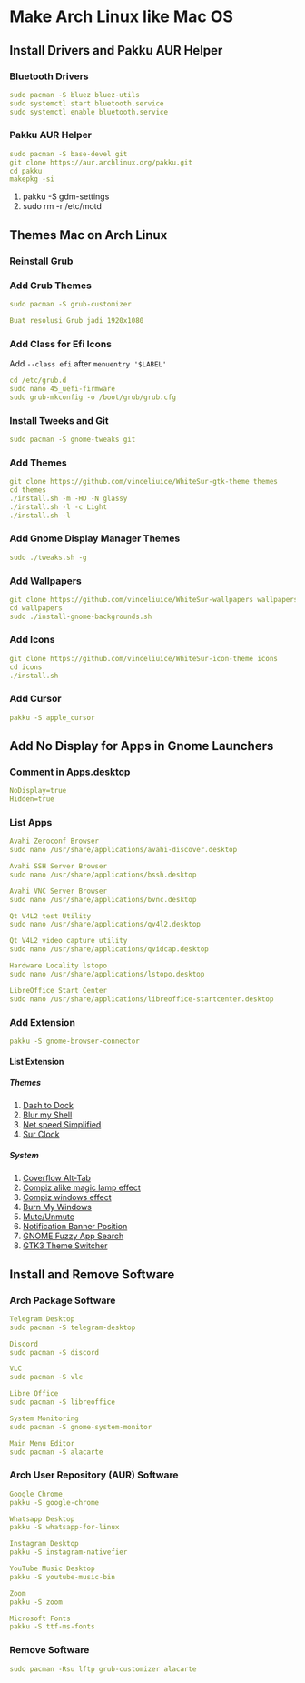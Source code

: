 # Make Arch Linux like Mac OS

## Install Drivers and Pakku AUR Helper

### Bluetooth Drivers
```yaml
sudo pacman -S bluez bluez-utils
sudo systemctl start bluetooth.service
sudo systemctl enable bluetooth.service
```

### Pakku AUR Helper
```yaml
sudo pacman -S base-devel git
git clone https://aur.archlinux.org/pakku.git
cd pakku
makepkg -si
```

1. pakku -S gdm-settings
2. sudo rm -r /etc/motd

## Themes Mac on Arch Linux


### Reinstall Grub

### Add Grub Themes
```yaml
sudo pacman -S grub-customizer

Buat resolusi Grub jadi 1920x1080

```
### Add Class for Efi Icons

Add `--class efi` after `menuentry '$LABEL'`
```yaml
cd /etc/grub.d
sudo nano 45_uefi-firmware
sudo grub-mkconfig -o /boot/grub/grub.cfg
```

### Install Tweeks and Git
```yaml
sudo pacman -S gnome-tweaks git
```

### Add Themes
```yaml
git clone https://github.com/vinceliuice/WhiteSur-gtk-theme themes
cd themes
./install.sh -m -HD -N glassy
./install.sh -l -c Light
./install.sh -l
```

### Add Gnome Display Manager Themes
```yaml
sudo ./tweaks.sh -g
```

### Add Wallpapers
```yaml
git clone https://github.com/vinceliuice/WhiteSur-wallpapers wallpapers
cd wallpapers
sudo ./install-gnome-backgrounds.sh
```

### Add Icons
```yaml
git clone https://github.com/vinceliuice/WhiteSur-icon-theme icons
cd icons
./install.sh
```

### Add Cursor
```yaml
pakku -S apple_cursor
```

## Add No Display for Apps in Gnome Launchers

### Comment in Apps.desktop
```yaml
NoDisplay=true
Hidden=true
```

### List Apps
```yaml
Avahi Zeroconf Browser
sudo nano /usr/share/applications/avahi-discover.desktop

Avahi SSH Server Browser
sudo nano /usr/share/applications/bssh.desktop

Avahi VNC Server Browser
sudo nano /usr/share/applications/bvnc.desktop

Qt V4L2 test Utility
sudo nano /usr/share/applications/qv4l2.desktop

Qt V4L2 video capture utility
sudo nano /usr/share/applications/qvidcap.desktop

Hardware Locality lstopo
sudo nano /usr/share/applications/lstopo.desktop

LibreOffice Start Center
sudo nano /usr/share/applications/libreoffice-startcenter.desktop
```

### Add Extension
```yaml
pakku -S gnome-browser-connector
```
#### List Extension

##### Themes
1. <a href="https://extensions.gnome.org/extension/307/dash-to-dock/" target="_blank">Dash to Dock</a>
2. <a href="https://extensions.gnome.org/extension/3193/blur-my-shell/" target="_blank">Blur my Shell</a>
3. <a href="https://extensions.gnome.org/extension/3724/net-speed-simplified/" target="_blank">Net speed Simplified</a>
4. <a href="https://extensions.gnome.org/extension/4977/sur-clock/" target="_blank">Sur Clock</a>

##### System
1. <a href="https://extensions.gnome.org/extension/97/coverflow-alt-tab/" target="_blank">Coverflow Alt-Tab</a>
2. <a href="https://extensions.gnome.org/extension/3740/compiz-alike-magic-lamp-effect/" target="_blank">Compiz alike magic lamp effect</a>
3. <a href="https://extensions.gnome.org/extension/3210/compiz-windows-effect/" target="_blank">Compiz windows effect</a>
4. <a href="https://extensions.gnome.org/extension/4679/burn-my-windows/" target="_blank">Burn My Windows</a>
5. <a href="https://extensions.gnome.org/extension/5088/muteunmute/" target="_blank">Mute/Unmute</a>
6. <a href="https://extensions.gnome.org/extension/4105/notification-banner-position/" target="_blank">Notification Banner Position</a>
7. <a href="https://extensions.gnome.org/extension/3956/gnome-fuzzy-app-search/" target="_blank">GNOME Fuzzy App Search</a>
8. <a href="https://extensions.gnome.org/extension/5401/gtk3-theme-switcher/" target="_blank">GTK3 Theme Switcher</a>

## Install and Remove Software

### Arch Package Software
```yaml
Telegram Desktop
sudo pacman -S telegram-desktop

Discord
sudo pacman -S discord

VLC
sudo pacman -S vlc

Libre Office
sudo pacman -S libreoffice

System Monitoring
sudo pacman -S gnome-system-monitor

Main Menu Editor
sudo pacman -S alacarte
```

### Arch User Repository (AUR) Software 
```yaml
Google Chrome
pakku -S google-chrome

Whatsapp Desktop
pakku -S whatsapp-for-linux

Instagram Desktop
pakku -S instagram-nativefier

YouTube Music Desktop
pakku -S youtube-music-bin

Zoom
pakku -S zoom

Microsoft Fonts
pakku -S ttf-ms-fonts
```

### Remove Software
```yaml
sudo pacman -Rsu lftp grub-customizer alacarte

```
